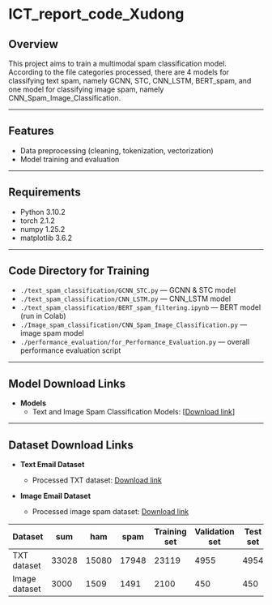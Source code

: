 # ICT_report_code_Xudong

## **Overview**

This project aims to train a multimodal spam classification model.  
According to the file categories processed, there are 4 models for classifying text spam, namely GCNN, STC, CNN_LSTM, BERT_spam, and one model for classifying image spam, namely CNN_Spam_Image_Classification.

---

## **Features**

- Data preprocessing (cleaning, tokenization, vectorization)  
- Model training and evaluation  

---

## **Requirements**

- Python 3.10.2  
- torch  2.1.2  
- numpy 1.25.2  
- matplotlib 3.6.2  

---

## **Code Directory for Training**

- `./text_spam_classification/GCNN_STC.py` — GCNN & STC model  
- `./text_spam_classification/CNN_LSTM.py` — CNN_LSTM model  
- `./text_spam_classification/BERT_spam_filtering.ipynb` — BERT model (run in Colab)    
- `./Image_spam_classification/CNN_Spam_Image_Classification.py` — image spam model  
- `./performance_evaluation/for_Performance_Evaluation.py` — overall performance evaluation script
 
---

## **Model Download Links**

- **Models**
  - Text and Image Spam Classification Models: [[Download link](https://drive.google.com/file/d/1NUalC9_Hz1iq2ZNiXcV0WaIZTlWq5w32/view?usp=drive_link)]
---

## **Dataset Download Links**

- **Text Email Dataset**
  - Processed TXT dataset: [Download link](https://drive.google.com/file/d/1inAE9Uy8ous8wrHxWKQV0xRpNsV42JST/view?usp=drive_link)

- **Image Email Dataset**
  - Processed image spam dataset: [Download link](https://drive.google.com/file/d/1kjqzMVxmwbE0hAMOW7zmQVWoS3UjHA_Q/view?usp=drive_link)

| Dataset       | sum   | ham   | spam  | Training set | Validation set | Test set |
|---------------|-------|-------|-------|---------------|----------------|----------|
| TXT dataset   | 33028 | 15080 | 17948 | 23119         | 4955           | 4954     |
| Image dataset | 3000  | 1509  | 1491  | 2100          | 450            | 450      |





